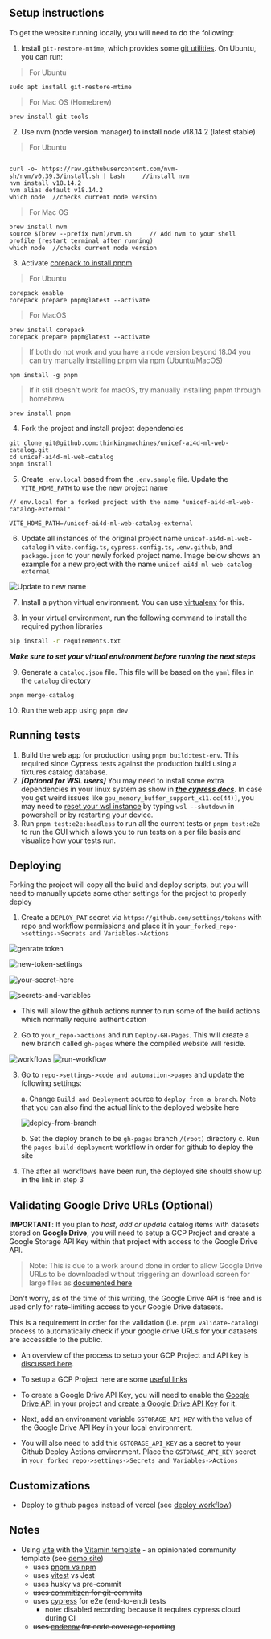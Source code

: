 ## Setup instructions

To get the website running locally, you will need to do the following:

1. Install `git-restore-mtime`, which provides some [git utilities](https://github.com/MestreLion/git-tools). On Ubuntu, you can run:

> For Ubuntu

```
sudo apt install git-restore-mtime
```

> For Mac OS (Homebrew)

```
brew install git-tools
```

2. Use nvm (node version manager) to install node v18.14.2 (latest stable)

> For Ubuntu

```

curl -o- https://raw.githubusercontent.com/nvm-sh/nvm/v0.39.3/install.sh | bash     //install nvm
nvm install v18.14.2
nvm alias default v18.14.2
which node  //checks current node version
```

> For Mac OS

```
brew install nvm
source $(brew --prefix nvm)/nvm.sh     // Add nvm to your shell profile (restart terminal after running)
which node  //checks current node version
```

3. Activate [corepack to install pnpm](https://pnpm.io/installation#using-corepack)

> For Ubuntu

```
corepack enable
corepack prepare pnpm@latest --activate
```

> For MacOS

```
brew install corepack
corepack prepare pnpm@latest --activate
```

> If both do not work and you have a node version beyond 18.04
> you can try manually installing pnpm via npm (Ubuntu/MacOS)

```
npm install -g pnpm
```

> If it still doesn't work for macOS, try manually installing pnpm through homebrew

```
brew install pnpm
```

4. Fork the project and install project dependencies

```
git clone git@github.com:thinkingmachines/unicef-ai4d-ml-web-catalog.git
cd unicef-ai4d-ml-web-catalog
pnpm install

```

5. Create `.env.local` based from the `.env.sample` file. Update the `VITE_HOME_PATH` to use the new project name

```
// env.local for a forked project with the name "unicef-ai4d-ml-web-catalog-external"

VITE_HOME_PATH=/unicef-ai4d-ml-web-catalog-external
```

6. Update all instances of the original project name `unicef-ai4d-ml-web-catalog` in `vite.config.ts`, `cypress.config.ts`, `.env.github`, and `package.json` to your newly forked project name. Image below shows an example for a new project with the name `unicef-ai4d-ml-web-catalog-external`

![Update to new name](https://raw.githubusercontent.com/thinkingmachines/unicef-ai4d-ml-web-catalog/main/assets/vite-cypress-path-update.png)

7. Install a python virtual environment. You can use [virtualenv](https://virtualenv.pypa.io/en/latest/) for this.

8. In your virtual environment, run the following command to install the required python libraries

```bash
pip install -r requirements.txt
```

**_Make sure to set your virtual environment before running the next steps_**

9. Generate a `catalog.json` file. This file will be based on the `yaml` files in the `catalog` directory

```
pnpm merge-catalog
```

10. Run the web app using `pnpm dev`

## Running tests

1. Build the web app for production using `pnpm build:test-env`. This required since Cypress tests against the production build using a fixtures catalog database.
2. **_[Optional for WSL users]_** You may need to install some extra dependencies in your linux system as show in [**_the cypress docs_**](https://docs.cypress.io/guides/getting-started/installing-cypress#Linux-Prerequisites). In case you get weird issues like `gpu_memory_buffer_support_x11.cc(44)]`, you may need to [reset your wsl instance](https://github.com/cypress-io/cypress/issues/23343#issuecomment-1379954648) by typing `wsl --shutdown` in powershell or by restarting your device.
3. Run `pnpm test:e2e:headless` to run all the current tests or `pnpm test:e2e` to run the GUI which allows you to run tests on a per file basis and visualize how your tests run.

## Deploying

Forking the project will copy all the build and deploy scripts, but you will need to manually update some other settings for the project to properly deploy

1. Create a `DEPLOY_PAT` secret via `https://github.com/settings/tokens` with repo and workflow permissions and place it in `your_forked_repo->settings->Secrets and Variables->Actions`

![genrate token](https://raw.githubusercontent.com/thinkingmachines/unicef-ai4d-ml-web-catalog/main/assets/generate-token.png)

![new-token-settings](https://raw.githubusercontent.com/thinkingmachines/unicef-ai4d-ml-web-catalog/main/assets/new-token-settings.png)

![your-secret-here](https://raw.githubusercontent.com/thinkingmachines/unicef-ai4d-ml-web-catalog/main/assets/your-secret-here.png)

![secrets-and-variables](https://raw.githubusercontent.com/thinkingmachines/unicef-ai4d-ml-web-catalog/main/assets/secrets-and-variables.png)

- This will allow the github actions runner to run some of the build actions which normally require authentication

2. Go to `your_repo->actions` and run `Deploy-GH-Pages`. This will create a new branch called `gh-pages` where the compiled website will reside.

![workflows](https://raw.githubusercontent.com/thinkingmachines/unicef-ai4d-ml-web-catalog/main/assets/workflows.png)
![run-workflow](https://raw.githubusercontent.com/thinkingmachines/unicef-ai4d-ml-web-catalog/main/assets/run-workflow.png)

3. Go to `repo->settings->code and automation->pages` and update the following settings:

   a. Change `Build and Deployment` source to `deploy from a branch`. Note that you can also find the actual link to the deployed website here

   ![deploy-from-branch](https://raw.githubusercontent.com/thinkingmachines/unicef-ai4d-ml-web-catalog/main/assets/deploy-from-branch.png)

   b. Set the deploy branch to be `gh-pages` branch `/(root)` directory
   c. Run the `pages-build-deployment` workflow in order for github to deploy the site

4. The after all workflows have been run, the deployed site should show up in the link in step 3

## Validating Google Drive URLs (Optional)

**IMPORTANT**: If you plan to _host, add or update_ catalog items with datasets stored on **Google Drive**, you will need to setup a GCP Project and
create a Google Storage API Key within that project with access to the Google Drive API.

> Note: This is due to a work around done in order to allow Google Drive URLs to be downloaded without triggering
> an download screen for large files as [documented here](https://bytesbin.com/skip-google-drive-virus-scan-warning-large-files/)

Don't worry, as of the time of this writing, the Google Drive API is free and is used only for rate-limiting access
to your Google Drive datasets.

This is a requirement in order for the validation (i.e. `pnpm validate-catalog`) process to automatically check if your google drive URLs for your datasets are accessible to the public.

- An overview of the process to setup your GCP Project and API key is [discussed here](https://bytesbin.com/skip-google-drive-virus-scan-warning-large-files/#Method_1_Using_Google_Drive_API).

- To setup a GCP Project here are some [useful links](https://cloud.google.com/resource-manager/docs/creating-managing-projects#before_you_begin)

- To create a Google Drive API Key, you will need to enable the [Google Drive API](https://console.cloud.google.com/apis/api/drive.googleapis.com/) in your project and [create a Google Drive API Key](https://cloud.google.com/api-keys/docs/create-manage-api-keys) for it.

- Next, add an environment variable `GSTORAGE_API_KEY` with the value of the Google Drive API Key in your local environment.

- You will also need to add this `GSTORAGE_API_KEY` as a secret to your Github Deploy Actions environment. Place the `GSTORAGE_API_KEY` secret in `your_forked_repo->settings->Secrets and Variables->Actions`

## Customizations

- Deploy to github pages instead of vercel (see [deploy workflow](.github/workflows/deploy.yml))

## Notes

- Using [vite](https://vitejs.dev/) with the [Vitamin template](https://github.com/wtchnm/Vitamin) - an opinionated community template (see [demo site](https://vitamin-wtchnm.vercel.app/))
  - uses [pnpm vs npm](https://pnpm.io/pnpm-vs-npm)
  - uses [vitest](https://vitest.dev/) vs Jest
  - uses husky vs pre-commit
  - ~~uses [commitizen](https://github.com/commitizen/cz-cli) for git-commits~~
  - uses [cypress](https://docs.cypress.io/guides/overview/why-cypress) for e2e (end-to-end) tests
    - note: disabled recording because it requires cypress cloud during CI
  - ~~uses [codecov](https://about.codecov.io/) for code coverage reporting~~
